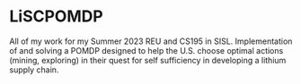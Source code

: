 # LiSCPOMDP
All of my work for my Summer 2023 REU and CS195 in SISL. Implementation of and solving a POMDP designed to help the U.S. choose optimal actions (mining, exploring) in their quest
for self sufficiency in developing a lithium supply chain.
